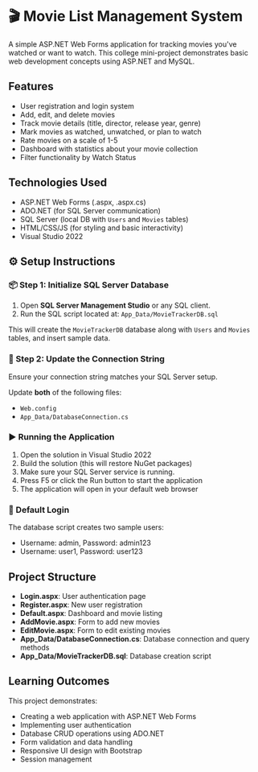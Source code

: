 # 🎬 Movie List Management System

A simple ASP.NET Web Forms application for tracking movies you've watched or want to watch. This college mini-project demonstrates basic web development concepts using ASP.NET and MySQL.

## Features

- User registration and login system
- Add, edit, and delete movies
- Track movie details (title, director, release year, genre)
- Mark movies as watched, unwatched, or plan to watch
- Rate movies on a scale of 1-5
- Dashboard with statistics about your movie collection
- Filter functionality by Watch Status

## Technologies Used

- ASP.NET Web Forms (.aspx, .aspx.cs)
- ADO.NET (for SQL Server communication)
- SQL Server (local DB with `Users` and `Movies` tables)
- HTML/CSS/JS (for styling and basic interactivity)
- Visual Studio 2022

## ⚙️ Setup Instructions

### 📦 Step 1: Initialize SQL Server Database

1. Open **SQL Server Management Studio** or any SQL client.
2. Run the SQL script located at: `App_Data/MovieTrackerDB.sql`

This will create the `MovieTrackerDB` database along with `Users` and `Movies` tables, and insert sample data.


### 🔧 Step 2: Update the Connection String

Ensure your connection string matches your SQL Server setup.

Update **both** of the following files:
- `Web.config`
- `App_Data/DatabaseConnection.cs`

### ▶️ Running the Application

1. Open the solution in Visual Studio 2022
2. Build the solution (this will restore NuGet packages)
3. Make sure your SQL Server service is running.
4. Press F5 or click the Run button to start the application
5. The application will open in your default web browser

### 🔐 Default Login

The database script creates two sample users:
- Username: admin, Password: admin123
- Username: user1, Password: user123

##  Project Structure

- **Login.aspx**: User authentication page
- **Register.aspx**: New user registration
- **Default.aspx**: Dashboard and movie listing
- **AddMovie.aspx**: Form to add new movies
- **EditMovie.aspx**: Form to edit existing movies
- **App_Data/DatabaseConnection.cs**: Database connection and query methods
- **App_Data/MovieTrackerDB.sql**: Database creation script

## Learning Outcomes

This project demonstrates:
- Creating a web application with ASP.NET Web Forms
- Implementing user authentication
- Database CRUD operations using ADO.NET
- Form validation and data handling
- Responsive UI design with Bootstrap
- Session management

